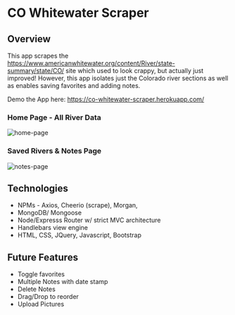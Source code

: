 # CO Whitewater Scraper

## Overview

This app scrapes the https://www.americanwhitewater.org/content/River/state-summary/state/CO/ site which used to look crappy, but actually just improved!  However, this app isolates just the Colorado river sections as well as enables saving favorites and adding notes.

Demo the App here: https://co-whitewater-scraper.herokuapp.com/

### Home Page - All River Data
![home-page](https://user-images.githubusercontent.com/5178260/51964226-1e297700-2423-11e9-9db4-69419e62c088.png)

### Saved Rivers & Notes Page 
![notes-page](https://user-images.githubusercontent.com/5178260/51964233-241f5800-2423-11e9-9ec8-47ec01bc506a.png)


## Technologies
 * NPMs - Axios, Cheerio (scrape), Morgan,
 * MongoDB/ Mongoose 
 * Node/Expresss Router w/ strict MVC architecture
 * Handlebars view engine
 * HTML, CSS, JQuery, Javascript, Bootstrap
 
 ## Future Features
 * Toggle favorites
 * Multiple Notes with date stamp
 * Delete Notes
 * Drag/Drop to reorder
 * Upload Pictures
 

